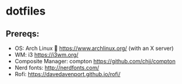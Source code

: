 # dotfiles

## Prereqs:
- OS: Arch Linux  https://www.archlinux.org/ (with an X server)
- WM: i3 https://i3wm.org/
- Composite Manager: compton https://github.com/chjj/compton
- Nerd fonts: http://nerdfonts.com/
- Rofi: https://davedavenport.github.io/rofi/
